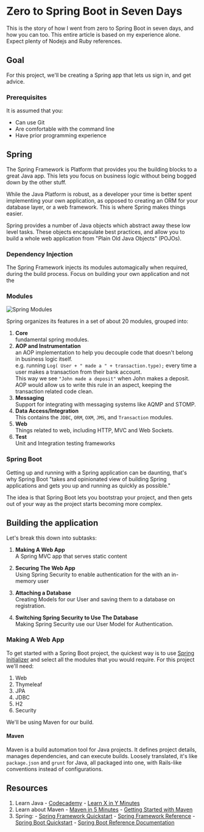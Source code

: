 # Zero to Spring Boot in Seven Days

This is the story of how I went from zero to Spring Boot in seven days, and how you can too. This entire article is based on my experience alone. Expect plenty
of Nodejs and Ruby references.

## Goal

For this project, we'll be creating a Spring app that lets us sign in, and get advice.

### Prerequisites

It is assumed that you:

  - Can use Git
  - Are comfortable with the command line
  - Have prior programming experience


## Spring

The Spring Framework is Platform that provides you the building blocks to
a great Java app. This lets you focus on business logic without
being bogged down by the other stuff.

While the Java Platform is robust, as a developer your time is better spent
implementing your own application, as opposed to creating an ORM for your
database layer, or a web framework. This is where Spring makes things easier.

Spring provides a number of Java objects which abstract away these low level
tasks. These objects encapsulate best practices, and allow you to build a whole
web application from "Plain Old Java Objects" (POJOs).

### Dependency Injection

The Spring Framework injects its modules automagically when required, during the
build process. Focus on building your own application and not the

### Modules

![Spring Modules](http://docs.spring.io/spring/docs/current/spring-framework-reference/htmlsingle/images/spring-overview.png)

Spring organizes its features in a set of about 20 modules, grouped into:

1. **Core**  
  fundamental spring modules.
2. **AOP and Instrumentation**  
  an AOP implementation to help you decouple code that doesn't belong in business logic itself.  
  e.g. running `Log( User + " made a " + transaction.type);` every time a user makes a transaction from their bank account.  
  This way we see `"John made a deposit"` when John makes a deposit.  
  AOP would allow us to write this rule in an aspect, keeping the transaction related code clean.
3. **Messaging**  
  Support for integrating with messaging systems like AQMP and STOMP.
4. **Data Access/Integration**  
  This contains the `JDBC`, `ORM`, `OXM`, `JMS`, and `Transaction` modules.
5. **Web**  
   Things related to web, including HTTP, MVC and Web Sockets.
6. **Test**  
  Unit and Integration testing frameworks

### Spring Boot

Getting up and running with a Spring application can be daunting, that's why Spring Boot "takes and opinionated view of building Spring applications and gets you up and running as quickly as possible."

The idea is that Spring Boot lets you bootstrap your project, and then gets out
of your way as the project starts becoming more complex.

## Building the application

Let's break this down into subtasks:

1. **Making A Web App**  
  A Spring MVC app that serves static content

2. **Securing The Web App**  
  Using Spring Security to enable authentication for the with an in-memory user

3. **Attaching a Database**  
  Creating Models for our User and saving them to a database on registration.

4. **Switching Spring Security to Use The Database**  
  Making Spring Security use our User Model for Authentication.

### Making A Web App

To get started with a Spring Boot project, the quickest way is to use [Spring Initializer](https://start.spring.io) and select all the modules that you would require. For this project we'll need:

1. Web
2. Thymeleaf
3. JPA
4. JDBC
5. H2
6. Security

We'll be using Maven for our build.

#### Maven

Maven is a build automation tool for Java projects. It defines project details, manages dependencies, and can execute builds. Loosely translated, it's
like `package.json` and `grunt` for Java, all packaged into one, with Rails-like
conventions instead of configurations.

## Resources

  1. Learn Java
    - [Codecademy](https://www.codecademy.com/learn/learn-java)
    - [Learn X in Y Minutes](https://learnxinyminutes.com/docs/java/)
  2. Learn about Maven
    - [Maven in 5 Minutes](https://maven.apache.org/guides/getting-started/maven-in-five-minutes.html)
    - [Getting Started with Maven](http://spring.io/guides/gs/maven/)
  3. Spring:
    - [Spring Framework Quickstart](https://projects.spring.io/spring-framework/)
    - [Spring Framework Reference](http://docs.spring.io/spring/docs/current/spring-framework-reference/htmlsingle/)
    - [Spring Boot Quickstart](http://projects.spring.io/spring-boot/)
    - [Spring Boot Reference Documentation](http://docs.spring.io/spring-boot/docs/current/reference/htmlsingle)
